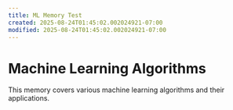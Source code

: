 ```yaml
---
title: ML Memory Test
created: 2025-08-24T01:45:02.002024921-07:00
modified: 2025-08-24T01:45:02.002024921-07:00
---
```


# Machine Learning Algorithms

This memory covers various machine learning algorithms and their applications.
